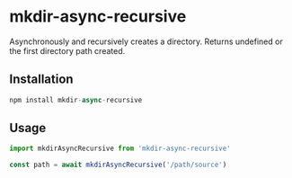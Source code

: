 # mkdir-async-recursive
Asynchronously and recursively creates a directory. Returns undefined or the first directory path created.

## Installation

```js
npm install mkdir-async-recursive
```

## Usage

```js
import mkdirAsyncRecursive from 'mkdir-async-recursive'

const path = await mkdirAsyncRecursive('/path/source')
```